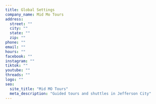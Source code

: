 ```yaml
---
title: Global Settings
company_name: Mid Mo Tours
address:
  street: ""
  city: ""
  state: ""
  zip: ""
phone: ""
email: ""
hours: ""
facebook: ""
instagram: ""
tiktok: ""
youtube: ""
threads: ""
logo: ""
seo:
  site_title: "Mid MO Tours"
  meta_description: "Guided tours and shuttles in Jefferson City"
---
```

